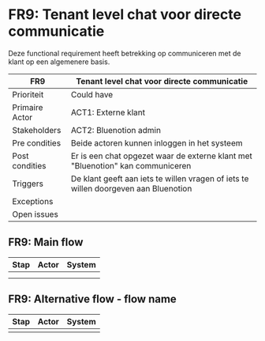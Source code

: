 # FR9: Tenant level chat voor directe communicatie

Deze functional requirement heeft betrekking op communiceren met de klant op een algemenere basis. 

| FR9 | Tenant level chat voor directe communicatie |
|---|---|
| Prioriteit | Could have  |
| Primaire Actor | ACT1: Externe klant  |
| Stakeholders | ACT2: Bluenotion admin |
| Pre condities | Beide actoren kunnen inloggen in het systeem |
| Post condities | Er is een chat opgezet waar de externe klant met "Bluenotion" kan communiceren |
| Triggers | De klant geeft aan iets te willen vragen of iets te willen doorgeven aan Bluenotion |
| Exceptions |  |
| Open issues |  |

## FR9: Main flow

|Stap | Actor | System |
|---|---|---|
|  |  |  |
|  |  |  |

## FR9: Alternative flow - flow name

|Stap | Actor | System |
|---|---|---|
|  |  |  |
